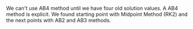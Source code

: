 We can't use AB4 method until we have four old solution values. A  AB4 method is explicit. We found starting point with Midpoint Method (RK2) and the next points with AB2 and AB3 methods.

